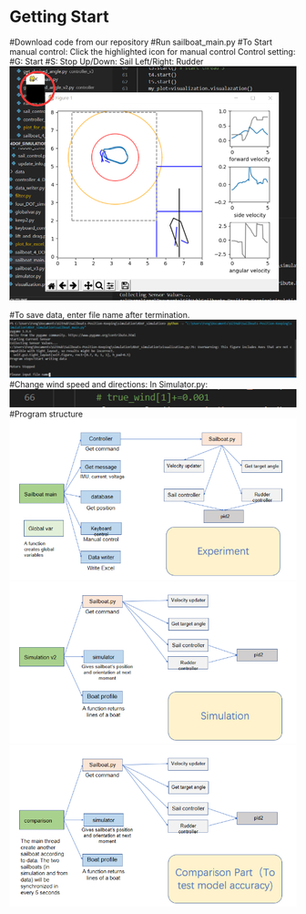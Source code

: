 Getting Start
====
#Download code from our repository
#Run sailboat_main.py
#To Start manual control:
Click the highlighted icon for manual control
Control setting:
#G: Start
#S: Stop
Up/Down: Sail
Left/Right: Rudder
![image](https://github.com/MaDaO009/Sailboats-Position-Keeping/blob/master/figs/1.png)

#To save data, enter file name after termination.
![image](https://github.com/MaDaO009/Sailboats-Position-Keeping/blob/master/figs/2.png)
#Change wind speed and directions: In Simulator.py:
![image](https://github.com/MaDaO009/Sailboats-Position-Keeping/blob/master/figs/3.png)
#Program structure
![image](https://github.com/MaDaO009/Sailboats-Position-Keeping/blob/master/figs/4.png)
![image](https://github.com/MaDaO009/Sailboats-Position-Keeping/blob/master/figs/5.png)
![image](https://github.com/MaDaO009/Sailboats-Position-Keeping/blob/master/figs/6.png)